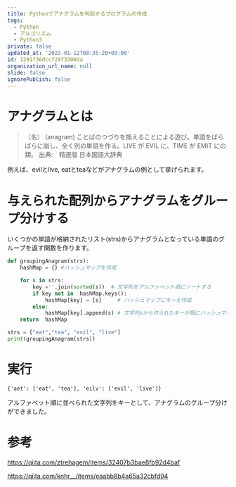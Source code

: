 ```yaml
---
title: Pythonでアナグラムを判別するプログラムの作成
tags:
  - Python
  - アルゴリズム
  - Python3
private: false
updated_at: '2022-01-12T08:35:20+09:00'
id: 1291f36dccf29f3300da
organization_url_name: null
slide: false
ignorePublish: false
---
```

# アナグラムとは
>〘名〙 (anagram) ことばのつづりを換えることによる遊び。単語をばらばらに崩し、全く別の単語を作る。LIVE が EVIL に、TIME が EMIT にの類。
出典:　精選版 日本国語大辞典

例えば、evilとlive, eatとteaなどがアナグラムの例として挙げられます。

# 与えられた配列からアナグラムをグループ分けする

いくつかの単語が格納されたリスト(strs)からアナグラムとなっている単語のグループを返す関数を作ります。

```Python
def groupingAnagram(strs):
    hashMap = {} #ハッシュマップを作成

    for s in strs:                  
        key =''.join(sorted(s))  # 文字列をアルファベット順にソートする
        if key not in  hashMap.keys():    
            hashMap[key] = [s]     # ハッシュマップにキーを作成
        else:
            hashMap[key].append(s) # 文字列sから作られたキーが既にハッシュマップにあるなら、そこにsを追加
    return  hashMap   

strs = ["eat","tea", "evil", "live"]
print(groupingAnagram(strs))
```


# 実行
```
{'aet': ['eat', 'tea'], 'eilv': ['evil', 'live']}
```

アルファベット順に並べられた文字列をキーとして、アナグラムのグループ分けができました。

# 参考
https://qiita.com/ztrehagem/items/32407b3bae8fb92d4baf

https://qiita.com/knhr__/items/eaabb8b4a65a32cbfd94






